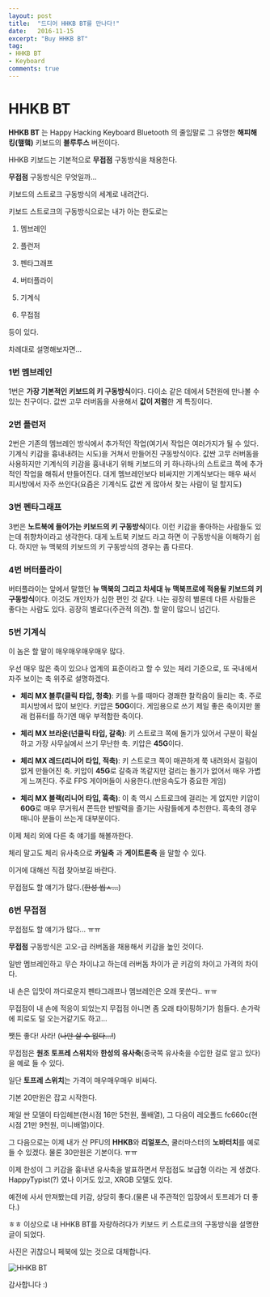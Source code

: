 ```yaml
---
layout: post
title:  "드디어 HHKB BT를 만나다!"
date:   2016-11-15
excerpt: "Buy HHKB BT"
tag:
- HHKB BT
- Keyboard
comments: true
---
```


HHKB BT
========

**HHKB BT** 는 Happy Hacking Keyboard Bluetooth 의 줄임말로 그 유명한 **해피해킹(햎햌)** 키보드의 **블루투스** 버전이다.

HHKB 키보드는 기본적으로 **무접점** 구동방식을 채용한다.

**무접점** 구동방식은 무엇일까...

키보드의 스트로크 구동방식의 세계로 내려간다.

키보드 스트로크의 구동방식으로는 내가 아는 한도로는

1. 멤브레인

2. 플런저

3. 펜타그래프

4. 버터플라이

5. 기계식

6. 무접점

등이 있다.

차례대로 설명해보자면...

### 1번 멤브레인

1번은 **가장 기본적인 키보드의 키 구동방식**이다.
다이소 같은 데에서 5천원에 만나볼 수 있는 친구이다. 값싼 고무 러버돔을 사용해서 **값이 저렴**한 게 특징이다.

### 2번 플런저

2번은 기존의 멤브레인 방식에서 추가적인 작업(여기서 작업은 여러가지가 될 수 있다. 기계식 키감을 흉내내려는 시도)을 거쳐서 만들어진 구동방식이다.
값싼 고무 러버돔을 사용하지만 기계식의 키감을 흉내내기 위해 키보드의 키 하나하나의 스트로크 쪽에 추가적인 작업을 해줘서 만들어진다.
대게 멤브레인보다 비싸지만 기계식보다는 매우 싸서 피시방에서 자주 쓰인다(요즘은 기계식도 값싼 게 많아서 찾는 사람이 덜 할지도)


### 3번 펜타그래프

3번은 **노트북에 들어가는 키보드의 키 구동방식**이다.
이런 키감을 좋아하는 사람들도 있는데 취향차이라고 생각한다.
대게 노트북 키보드 라고 하면 이 구동방식을 이해하기 쉽다.
하지만 뉴 맥북의 키보드의 키 구동방식의 경우는 좀 다르다.

### 4번 버터플라이

버터플라이는 앞에서 말했던 **뉴 맥북의 그리고 차세대 뉴 맥북프로에 적용될 키보드의 키 구동방식**이다.
이것도 개인차가 심한 편인 것 같다. 나는 굉장히 별론데 다른 사람들은 좋다는 사람도 있다.
굉장히 별로다(주관적 의견). 할 말이 많으니 넘긴다.

### 5번 기계식

이 놈은 할 말이 매우매우매우매우 많다.

우선 매우 많은 축이 있으나 업계의 표준이라고 할 수 있는 체리 기준으로, 또 국내에서 자주 보이는 축 위주로 설명하겠다.

- **체리 MX 블루(클릭 타입, 청축)**: 키를 누를 때마다 경쾌한 찰칵음이 들리는 축. 주로 피시방에서 많이 보인다. 키압은 **50G**이다. 게임용으로 쓰기 제일 좋은 축이지만 몰래 컴퓨터를 하기엔 매우 부적합한 축이다.

- **체리 MX 브라운(넌클릭 타입, 갈축)**: 키 스트로크 쪽에 돌기가 있어서 구분이 확실하고 가장 사무실에서 쓰기 무난한 축. 키압은 **45G**이다.

- **체리 MX 레드(리니어 타입, 적축)**: 키 스트로크 쪽이 매끈하게 쭉 내려와서 걸림이 없게 만들어진 축. 키압이 **45G**로 갈축과 똑같지만 걸리는 돌기가 없어서 매우 가볍게 느껴진다. 주로 FPS 게이머들이 사용한다.(반응속도가 중요한 게임)

- **체리 MX 블랙(리니어 타입, 흑축)**: 이 축 역시 스트로크에 걸리는 게 없지만 키압이 **60G**로 매우 무거워서 쫀득한 반발력을 즐기는 사람들에게 추천한다. 흑축의 경우 매니아 분들이 쓰는게 대부분이다.

이제 체리 외에 다른 축 얘기를 해볼까한다.

체리 말고도 체리 유사축으로 **카일축** 과 **게이트론축** 을 말할 수 있다.

이거에 대해선 직접 찾아보길 바란다.

무접점도 할 얘기가 많다.(~~한성 씹ㅅ...~~)

### 6번 무접점

무접점도 할 얘기가 많다... ㅠㅠ

**무접점** 구동방식은 고오-급 러버돔을 채용해서 키감을 높인 것이다.

일반 멤브레인하고 무슨 차이냐고 하는데 러버돔 차이가 곧 키감의 차이고 가격의 차이다.

내 손은 입맛이 까다로운지 펜타그래프나 멤브레인은 오래 못쓴다.. ㅠㅠ

무접점이 내 손에 적응이 되었는지 무접점 아니면 좀 오래 타이핑하기가 힘들다. 손가락에 피로도 덜 오는거같기도 하고...

쨋든 좋다! 사라! (~~나만 살 수 없다...!~~)

무접점은 **원조 토프레 스위치**와 **한성의 유사축**(중국쪽 유사축을 수입한 걸로 알고 있다)을 예로 들 수 있다.

일단 **토프레 스위치**는 가격이 매우매우매우 비싸다.

기본 20만원은 잡고 시작한다.

제일 싼 모델이 타입헤븐(현시점 16만 5천원, 풀배열), 그 다음이 레오폴드 fc660c(현시점 21만 9천원, 미니배열)이다.

그 다음으로는 이제 내가 산 PFU의 **HHKB**와 **리얼포스**, 쿨러마스터의 **노바터치**를 예로 들 수 있겠다. 물론 30만원은 기본이다. ㅠㅠ

이제 한성이 그 키감을 흉내낸 유사축을 발표하면서 무접점도 보급형 이라는 게 생겼다. HappyTypist(?) 였나 이거도 있고, XRGB 모델도 있다.

예전에 사서 만져봤는데 키감, 상당히 좋다.(물론 내 주관적인 입장에서 토프레가 더 좋다.)

ㅎㅎ 이상으로 내 HHKB BT를 자랑하려다가 키보드 키 스트로크의 구동방식을 설명한 글이 되었다.

사진은 귀찮으니 페북에 있는 것으로 대체합니다.

![HHKB BT](https://scontent.xx.fbcdn.net/v/t1.0-0/s600x600/15078878_807547609385751_8118660655386980064_n.jpg?oh=3cec15908e499dbe78b7fea48f3f0743&oe=588CD7B8)

감사합니다 :)
